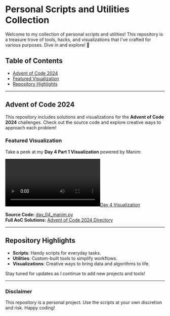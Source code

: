 # Personal Scripts and Utilities Collection

Welcome to my collection of personal scripts and utilities! This repository is a treasure trove of tools, hacks, and visualizations that I've crafted for various purposes. Dive in and explore! 🎉

## Table of Contents
- [Advent of Code 2024](#advent-of-code-2024)
- [Featured Visualization](#featured-visualization)
- [Repository Highlights](#repository-highlights)

---

## Advent of Code 2024
This repository includes solutions and visualizations for the **Advent of Code 2024** challenges. Check out the source code and explore creative ways to approach each problem!

### Featured Visualization
Take a peek at my **Day 4 Part 1 Visualization** powered by Manim:

[![Day 4 Visualization](https://cloud-6xpwug7nk-hack-club-bot.vercel.app/0o0nvx9y.mp4)](https://cloud-6xpwug7nk-hack-club-bot.vercel.app/0o0nvx9y.mp4)


**Source Code:** [day_04_manim.py](https://github.com/JasonLovesDoggo/cp/blob/master/aoc/2024/day_04_manim.py)  
**Full AoC Solutions:** [Advent of Code 2024 Directory](https://github.com/JasonLovesDoggo/cp/blob/master/aoc/2024/)

---

## Repository Highlights
- **Scripts**: Handy scripts for everyday tasks.
- **Utilities**: Custom-built tools to simplify workflows.
- **Visualizations**: Creative ways to bring data and algorithms to life.

Stay tuned for updates as I continue to add new projects and tools!

---

### Disclaimer
This repository is a personal project. Use the scripts at your own discretion and risk. Happy coding!
